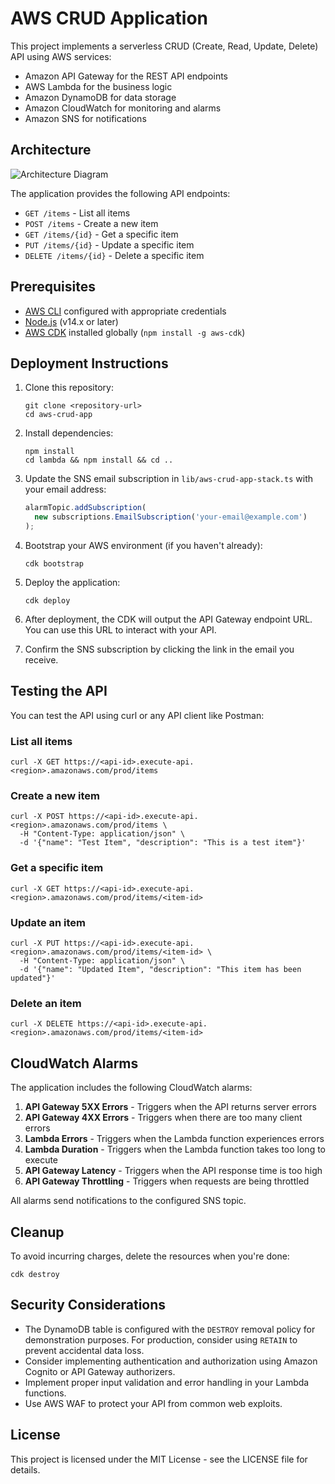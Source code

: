 # AWS CRUD Application

This project implements a serverless CRUD (Create, Read, Update, Delete) API using AWS services:

- Amazon API Gateway for the REST API endpoints
- AWS Lambda for the business logic
- Amazon DynamoDB for data storage
- Amazon CloudWatch for monitoring and alarms
- Amazon SNS for notifications

## Architecture

![Architecture Diagram](https://via.placeholder.com/800x400?text=CRUD+App+Architecture)

The application provides the following API endpoints:

- `GET /items` - List all items
- `POST /items` - Create a new item
- `GET /items/{id}` - Get a specific item
- `PUT /items/{id}` - Update a specific item
- `DELETE /items/{id}` - Delete a specific item

## Prerequisites

- [AWS CLI](https://aws.amazon.com/cli/) configured with appropriate credentials
- [Node.js](https://nodejs.org/) (v14.x or later)
- [AWS CDK](https://aws.amazon.com/cdk/) installed globally (`npm install -g aws-cdk`)

## Deployment Instructions

1. Clone this repository:
   ```
   git clone <repository-url>
   cd aws-crud-app
   ```

2. Install dependencies:
   ```
   npm install
   cd lambda && npm install && cd ..
   ```

3. Update the SNS email subscription in `lib/aws-crud-app-stack.ts` with your email address:
   ```typescript
   alarmTopic.addSubscription(
     new subscriptions.EmailSubscription('your-email@example.com')
   );
   ```

4. Bootstrap your AWS environment (if you haven't already):
   ```
   cdk bootstrap
   ```

5. Deploy the application:
   ```
   cdk deploy
   ```

6. After deployment, the CDK will output the API Gateway endpoint URL. You can use this URL to interact with your API.

7. Confirm the SNS subscription by clicking the link in the email you receive.

## Testing the API

You can test the API using curl or any API client like Postman:

### List all items
```
curl -X GET https://<api-id>.execute-api.<region>.amazonaws.com/prod/items
```

### Create a new item
```
curl -X POST https://<api-id>.execute-api.<region>.amazonaws.com/prod/items \
  -H "Content-Type: application/json" \
  -d '{"name": "Test Item", "description": "This is a test item"}'
```

### Get a specific item
```
curl -X GET https://<api-id>.execute-api.<region>.amazonaws.com/prod/items/<item-id>
```

### Update an item
```
curl -X PUT https://<api-id>.execute-api.<region>.amazonaws.com/prod/items/<item-id> \
  -H "Content-Type: application/json" \
  -d '{"name": "Updated Item", "description": "This item has been updated"}'
```

### Delete an item
```
curl -X DELETE https://<api-id>.execute-api.<region>.amazonaws.com/prod/items/<item-id>
```

## CloudWatch Alarms

The application includes the following CloudWatch alarms:

1. **API Gateway 5XX Errors** - Triggers when the API returns server errors
2. **API Gateway 4XX Errors** - Triggers when there are too many client errors
3. **Lambda Errors** - Triggers when the Lambda function experiences errors
4. **Lambda Duration** - Triggers when the Lambda function takes too long to execute
5. **API Gateway Latency** - Triggers when the API response time is too high
6. **API Gateway Throttling** - Triggers when requests are being throttled

All alarms send notifications to the configured SNS topic.

## Cleanup

To avoid incurring charges, delete the resources when you're done:

```
cdk destroy
```

## Security Considerations

- The DynamoDB table is configured with the `DESTROY` removal policy for demonstration purposes. For production, consider using `RETAIN` to prevent accidental data loss.
- Consider implementing authentication and authorization using Amazon Cognito or API Gateway authorizers.
- Implement proper input validation and error handling in your Lambda functions.
- Use AWS WAF to protect your API from common web exploits.

## License

This project is licensed under the MIT License - see the LICENSE file for details.
